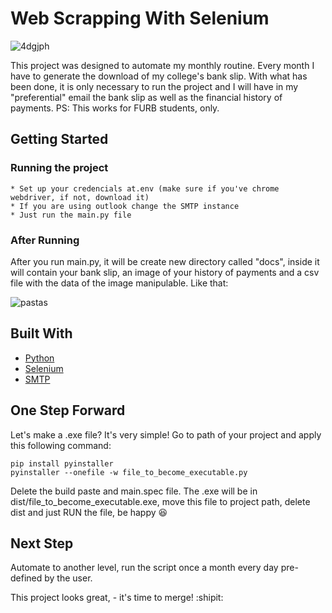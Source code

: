 # Web Scrapping With Selenium


![4dgjph](https://user-images.githubusercontent.com/32064166/91863087-1b1ceb00-ec45-11ea-8ed6-c293da676718.gif)



This project was designed to automate my monthly routine. Every month I have to generate the download of my college's bank slip. 
With what has been done, it is only necessary to run the project and I will have in my "preferential" email the bank slip as
well as the financial history of payments. 
PS: This works for FURB students, only.

## Getting Started

### Running the project 
    * Set up your credencials at.env (make sure if you've chrome webdriver, if not, download it)
    * If you are using outlook change the SMTP instance
    * Just run the main.py file

### After Running
   After you run main.py, it will be create new directory called "docs", inside it will contain your bank slip, an 
   image of your history of payments and a csv file with the data of the image manipulable. Like that:
   
   ![pastas](https://user-images.githubusercontent.com/32064166/91867067-9385ab00-ec49-11ea-9acf-ae6255532d8b.JPG)

   
   
## Built With

* [Python](https://www.python.org/)
* [Selenium](https://www.selenium.dev/)
* [SMTP](https://docs.python.org/3/library/smtplib.html)

## One Step Forward
   Let's make a .exe file? It's very simple! Go to path of your project and apply this following command:
   ```
   pip install pyinstaller
   pyinstaller --onefile -w file_to_become_executable.py
   ```
   
   Delete the build paste and main.spec file. The .exe will be in dist/file_to_become_executable.exe,
   move this file to project path, delete dist and just RUN the file, be happy :satisfied:
   
   
## Next Step

Automate to another level, run the script once a month every day pre-defined by the user.

This project looks great, - it's time to merge! :shipit:

